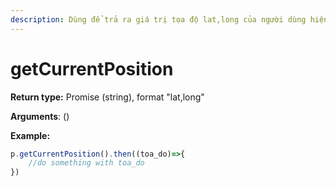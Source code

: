 ```yaml
---
description: Dùng để trả ra giá trị tọa độ lat,long của người dùng hiện tại
---
```


# getCurrentPosition

**Return type:** Promise (string), format "lat,long"

**Arguments**: ()

**Example:**&#x20;

```javascript
p.getCurrentPosition().then((toa_do)=>{
    //do something with toa_do
})
```
